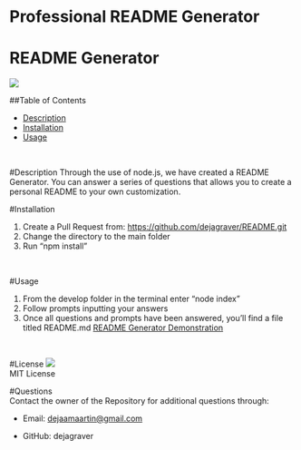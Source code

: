 # Professional README Generator 
 
  <h1> README Generator </h1>
  
  <img src = "https://img.shields.io/badge/license-MIT License-brightgreen"><br />

  ##Table of Contents
  * [Description](#Description)
  * [Installation](#Installation)
  * [Usage](#Usage)
  <br />

  <a name="Description">#Description</a>
  Through the use of node.js, we have created a README Generator. You can answer a series of questions that allows you to create a personal
  README to your own customization. 
  <br />

  <a name="Installation">#Installation</a>
  1. Create a Pull Request from: https://github.com/dejagraver/README.git
  2. Change the directory to the main folder
  3. Run “npm install”  
  <br />

  <a name="Usage">#Usage</a>
  1. From the develop folder in the terminal enter “node index”
  2. Follow prompts inputting your answers
  3. Once all questions and prompts have been answered, you’ll find a file titled README.md
  <a href="https://youtu.be/AfFdAuX8gdY"> README Generator Demonstration </a>
  <br />

  #License
  <img src = "https://img.shields.io/badge/license-MIT License-brightgreen"><br />
  MIT License
  <br />

  #Questions <br />
  Contact the owner of the Repository for additional questions through:

* Email: dejaamaartin@gmail.com

* GitHub: dejagraver
